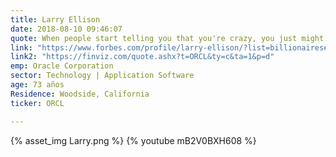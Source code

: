 ```yaml
---
title: Larry Ellison
date: 2018-08-10 09:46:07
quote: When people start telling you that you're crazy, you just might be on to the most important innovation in your life.
link: "https://www.forbes.com/profile/larry-ellison/?list=billionaires#abe40b24c2c4"
link2: "https://finviz.com/quote.ashx?t=ORCL&ty=c&ta=1&p=d"
emp: Oracle Corporation
sector: Technology | Application Software
age: 73 años
Residence: Woodside, California
ticker: ORCL

---
```

{% asset_img Larry.png  %}
{% youtube mB2V0BXH608 %}
